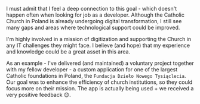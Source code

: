 I must admit that I feel a deep connection to this goal - which doesn't happen often when looking for job as a developer. Although the Catholic Church in Poland is already undergoing digital transformation, I still see many gaps and areas where technological support could be improved. 

I'm highly involved in a mission of digitization and supporting the Church in any IT challenges they might face. I believe (and hope) that my experience and knowledge could be a great asset in this area.

As an example - I've delivered (and maintained) a voluntary project together with my fellow developer    - a custom application for one of the largest Catholic foundations in Poland, the `Fundacja Dzieło Nowego Tysiąclecia`. Our goal was to enhance the efficiency of church institutions, so they could focus more on their mission. The app is actually being used + we received a very positive feedback 😊️.
